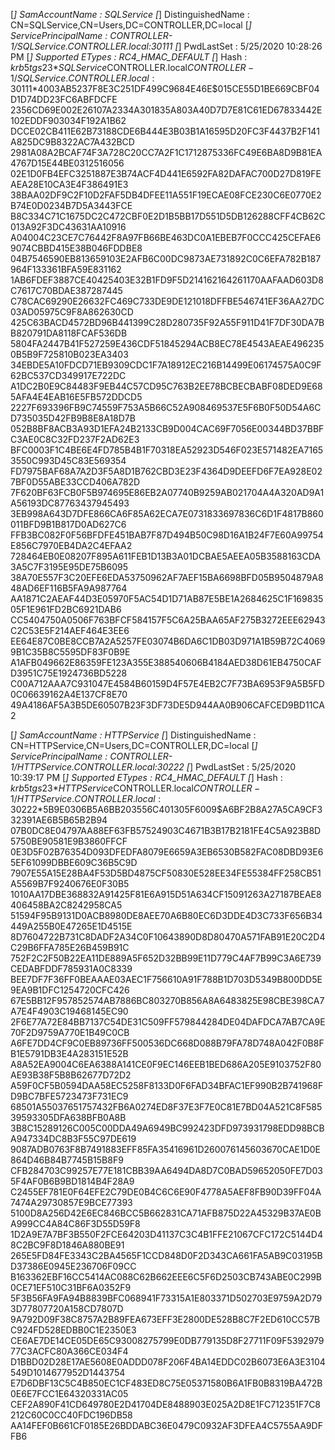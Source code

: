 
[*] SamAccountName         : SQLService
[*] DistinguishedName      : CN=SQLService,CN=Users,DC=CONTROLLER,DC=local
[*] ServicePrincipalName   : CONTROLLER-1/SQLService.CONTROLLER.local:30111
[*] PwdLastSet             : 5/25/2020 10:28:26 PM
[*] Supported ETypes       : RC4_HMAC_DEFAULT
[*] Hash                   : $krb5tgs$23$*SQLService$CONTROLLER.local$CONTROLLER-1/SQLService.CONTROLLER.loca 
                             l:30111*$4003AB5237F8E3C251DF499C9684E46E$015CE55D1BE669CBF04D1D74DD23FC6ABFDCFE 
                             2356CD69E002E26107A2334A301835A803A40D7D7E81C61ED67833442E102EDDF903034F192A1B62
                             DCCE02CB411E62B73188CDE6B444E3B03B1A16595D20FC3F4437B2F141A825DC9B8322AC7A432BCD
                             2981A08A2BCAF74F3A728C20CC7A2F1C1712875336FC49E6BA8D9B81EA4767D15E44BE0312516056
                             02E1D0FB4EFC3251887E3B74ACF4D441E6592FA82DAFAC700D27D819FEAEA28E10CA3E4F386491E3
                             38BAA02DF9C2F10D2FAF5DB4DFEE11A551F19ECAE08FCE230C6E0770E2B74E0D0234B7D5A3443FCE
                             B8C334C71C1675DC2C472CBF0E2D1B5BB17D551D5DB126288CFF4CB62C013A92F3DC43631AA10916
                             A04004C23CE7C76442F8A97FB66BE463DC0A1EBEB7F0CCC425CEFAE69074CBBD415E38B046FDDBE8
                             04B7546590EB813659103E2AFB6C00DC9873AE731892C0C6EFA782B187964F133361BFA59E831162
                             1AB6FDEF3887CE40425403E32B1FD9F5D214162164261170AAFAAD603D8C7617C70BDAE387287445
                             C78CAC69290E26632FC469C733DE9DE121018DFFBE546741EF36AA27DC03AD05975C9F8A862630CD
                             425C63BACD4572BD96B441399C28D280735F92A55F911D41F7DF30DA7BB820791DA8118FCAF536DB
                             5804FA2447B41F527259E436CDF51845294ACB8EC78E4543AEAE4962350B5B9F725810B023EA3403
                             34EBDE5A10FDCD71EB9309CDC1F7A18912EC216B14499E06174575A0C9F62BC537CD349917E722DC
                             A1DC2B0E9C84483F9EB44C57CD95C763B2EE78BCBECBABF08DED9E685AFA4E4EAB16E5FB572DDCD5
                             2227F693396FB9C74559F753A5B66C52A908469537E5F6B0F50D54A6CD735035D42FB9B8E8A18D7B
                             052B8BF8ACB3A93D1EFA24B2133CB9D004CAC69F7056E00344BD37BBFC3AE0C8C32FD237F2AD62E3
                             BFC0003F1C4BE6E4FD785B4B1F70318EA52923D546F023E571482EA71653550C993D45C83E569354
                             FD7975BAF68A7A2D3F5A8D1B762CBD3E23F4364D9DEEFD6F7EA928E027BF0D55ABE33CCD406A782D
                             7F620BF63FCB0F5B974695E86EB2A07740B9259AB021704A4A320AD9A1A56193DC87763437945493
                             3EB998A643D7DFE866CA6F85A62ECA7E0731833697836C6D1F4817B860011BFD9B1B817D0AD627C6
                             FFB3BC082F0F56BFDFE451BAB7F87D494B50C98D16A1B24F7E60A99754E856C7970EB4DA2C4EFAA2
                             728464EB0E08207F895A611FEB1D13B3A01DCBAE5AEEA05B3588163CDA3A5C7F3195E95DE75B6095
                             38A70E557F3C20EFE6EDA53750962AF7AEF15BA6698BFD05B9504879A848AD6EF116B5FA9A987764
                             AA1871C2AEAF44D3E05970F5AC54D1D71AB87E5BE1A2684625C1F16983505F1E961FD2BC6921DAB6
                             CC5404750A0506F763BFCF584157F5C6A25BAA65AF275B3272EEE62943C2C53E5F214AEF464E3EE6
                             EE64E87C0BE8CCB7A2A5257FE03074B6DA6C1DB03D971A1B59B72C40699B1C35B8C5595DF83F0B9E
                             A1AFB049662E86359FE123A355E388540606B4184AED38D61EB4750CAFD3951C75E1924736BD5228
                             C00A712AAA7C931047E4584B60159D4F57E4EB2C7F73BA6953F9A5B5FD0C06639162A4E137CF8E70
                             49A4186AF5A3B5DE60507B23F3DF73DE5D944AA0B906CAFCED9BD11CA2


[*] SamAccountName         : HTTPService
[*] DistinguishedName      : CN=HTTPService,CN=Users,DC=CONTROLLER,DC=local
[*] ServicePrincipalName   : CONTROLLER-1/HTTPService.CONTROLLER.local:30222
[*] PwdLastSet             : 5/25/2020 10:39:17 PM
[*] Supported ETypes       : RC4_HMAC_DEFAULT
[*] Hash                   : $krb5tgs$23$*HTTPService$CONTROLLER.local$CONTROLLER-1/HTTPService.CONTROLLER.lo
                             cal:30222*$5B9E0306B5A6BB203556C401305F6009$A6BF2B8A27A5CA9CF332391AE6B5B65B2B94
                             07B0DC8E04797AA88EF63FB57524903C4671B3B17B2181FE4C5A923B8D5750BE90581E9B3860FFCF
                             0E3D5F02B76354D093DFEDFA8079E6659A3EB6530B582FAC08DBD93E65EF61099DBBE609C36B5C9D
                             7907E55A15E28BA4F53D5BD4875CF50830E528EE34FE55384FF258CB51A5569B7F9240676E0F30B5
                             1010AA17DBE368832A91425F81E6A915D51A634CF15091263A27187BEAE8406458BA2C8242958CA5
                             51594F95B9131D0ACB8980DE8AEE70A6B80EC6D3DDE4D3C733F656B34449A255B0E47265E1D4515E
                             8D7604722B731C8DADF2A34C0F10643890D8D80470A571FAB91E20C2D4C29B6FFA785E26B459B91C
                             752F2C2F50B22EA11DE889A5F652D32BB99E11D779C4AF7B99C3A6E739CEDABFDDF785931A0C8339
                             BEE7DF7F36FF0BEAAAE03AEC1F756610A91F788B1D703D5349B800DD5E9EA9B1DFC1254720CFC426
                             67E5BB12F957852574AB7886BC803270B856A8A6483825E98CBE398CA7A7E4F4903C19468145EC90
                             2F6E77A72E84BB7137C54DE31C509FF579844284DE04DAFDCA7AB7CA9E70F2D9759A770E1B49C0CB
                             A6FE7DD4CF9C0EB89736FF500536DC668D088B79FA78D748A042F0B8FB1E5791DB3E4A283151E52B
                             A8A52EA9004C6EA6388A141CE0F9EC146EEB1BED686A205E9103752F80AE93B38F5B8B62677D72D2
                             A59F0CF5B0594DAA58EC5258F8133D0F6FAD34BFAC1EF990B2B741968FD9BC7BFE5723473F731EC9
                             68501A55037651757432FB6A0274ED8F37E3F7E0C81E7BD04A521C8F58539593305DFA638BFB0A8B
                             3B8C15289126C005C00DDA49A6949BC992423DFD973931798EDD98BCBA947334DC8B3F55C97DE619
                             9087ADB0763F8B7491883EFF85FA35416961D260076145603670CAE1D0E864D46B84B7745B15B8F9
                             CFB284703C99257E77E181CBB39AA6494DA8D7C0BAD59652050FE7D035F4AF0B6B9BD1814B4F28A9
                             C2455EF781E0F64EFE2C79DE0B4C6C6E90F4778A5AEF8FB90D39FF04A7474A29730857E9BCE77393
                             5100D8A256D42E6EC846BCC5B662831CA71AFB875D22A45329B37AE0BA999CC4A84C86F3D55D59F8
                             1D2A9E7A7BF3B550F2FCE64203D41137C3C4B1FFE21067CFC172C5144D48C2BC9F8D1846A880BE91
                             265E5FD84FE3343C2BA4565F1CCD848D0F2D343CA661FA5AB9C03195BD37386E0945E236706F09CC
                             B163362EBF16CC5414AC088C62B662EEE6C5F6D2503CB743ABE0C299B0CE71EF510C31BF6A0352F9
                             5F3B56FA9FA94B8839BFC068941F73315A1E803371D502703E9759A2D793D77807720A158CD7807D
                             9A792D09F38C8757A2B89FEA673EFF3E2800DE528B8C7F2ED610CC57BC924FD528EDBB0C1E2350E3
                             CE6AE7DE14CE05DE65C93008275799E0DB779135D8F27711F09F539297977C3ACFC80A366CE034F4
                             D1BBD02D28E17AE5608E0ADDD078F206F4BA14EDDC02B6073E6A3E3104549D1014677952D1443754
                             E7D6DBF13C5C4B850EC1CF483ED8C75E05371580B6A1FB0B8319BA472B0E6E7FCC1E64320331AC05
                             CEF2A890F41CD649780E2D41704DE8488903E025A2D8E1FC712351F7C8212C60C0CC40FDC196DB58
                             AA14FEF0B661CF0185E26BDDABC36E0479C0932AF3DFEA4C5755AA9DFFB6

